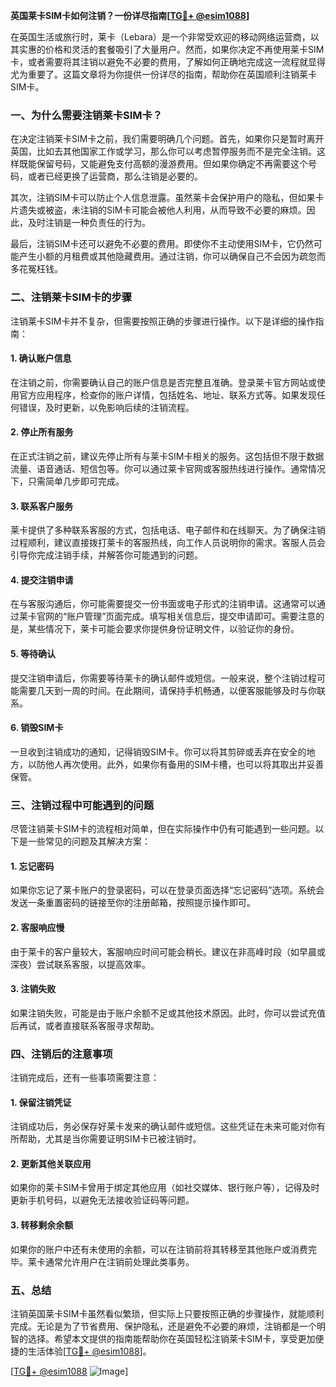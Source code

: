 **英国莱卡SIM卡如何注销？一份详尽指南[[TG💪+ @esim1088](https://t.me/s/esim1088)]**

在英国生活或旅行时，莱卡（Lebara）是一个非常受欢迎的移动网络运营商，以其实惠的价格和灵活的套餐吸引了大量用户。然而，如果你决定不再使用莱卡SIM卡，或者需要将其注销以避免不必要的费用，了解如何正确地完成这一流程就显得尤为重要了。这篇文章将为你提供一份详尽的指南，帮助你在英国顺利注销莱卡SIM卡。

### **一、为什么需要注销莱卡SIM卡？**

在决定注销莱卡SIM卡之前，我们需要明确几个问题。首先，如果你只是暂时离开英国，比如去其他国家工作或学习，那么你可以考虑暂停服务而不是完全注销。这样既能保留号码，又能避免支付高额的漫游费用。但如果你确定不再需要这个号码，或者已经更换了运营商，那么注销是必要的。

其次，注销SIM卡可以防止个人信息泄露。虽然莱卡会保护用户的隐私，但如果卡片遗失或被盗，未注销的SIM卡可能会被他人利用，从而导致不必要的麻烦。因此，及时注销是一种负责任的行为。

最后，注销SIM卡还可以避免不必要的费用。即使你不主动使用SIM卡，它仍然可能产生小额的月租费或其他隐藏费用。通过注销，你可以确保自己不会因为疏忽而多花冤枉钱。

### **二、注销莱卡SIM卡的步骤**

注销莱卡SIM卡并不复杂，但需要按照正确的步骤进行操作。以下是详细的操作指南：

#### **1. 确认账户信息**
在注销之前，你需要确认自己的账户信息是否完整且准确。登录莱卡官方网站或使用官方应用程序，检查你的账户详情，包括姓名、地址、联系方式等。如果发现任何错误，及时更新，以免影响后续的注销流程。

#### **2. 停止所有服务**
在正式注销之前，建议先停止所有与莱卡SIM卡相关的服务。这包括但不限于数据流量、语音通话、短信包等。你可以通过莱卡官网或客服热线进行操作。通常情况下，只需简单几步即可完成。

#### **3. 联系客户服务**
莱卡提供了多种联系客服的方式，包括电话、电子邮件和在线聊天。为了确保注销过程顺利，建议直接拨打莱卡的客服热线，向工作人员说明你的需求。客服人员会引导你完成注销手续，并解答你可能遇到的问题。

#### **4. 提交注销申请**
在与客服沟通后，你可能需要提交一份书面或电子形式的注销申请。这通常可以通过莱卡官网的“账户管理”页面完成。填写相关信息后，提交申请即可。需要注意的是，某些情况下，莱卡可能会要求你提供身份证明文件，以验证你的身份。

#### **5. 等待确认**
提交注销申请后，你需要等待莱卡的确认邮件或短信。一般来说，整个注销过程可能需要几天到一周的时间。在此期间，请保持手机畅通，以便客服能够及时与你联系。

#### **6. 销毁SIM卡**
一旦收到注销成功的通知，记得销毁SIM卡。你可以将其剪碎或丢弃在安全的地方，以防他人再次使用。此外，如果你有备用的SIM卡槽，也可以将其取出并妥善保管。

### **三、注销过程中可能遇到的问题**

尽管注销莱卡SIM卡的流程相对简单，但在实际操作中仍有可能遇到一些问题。以下是一些常见的问题及其解决方案：

#### **1. 忘记密码**
如果你忘记了莱卡账户的登录密码，可以在登录页面选择“忘记密码”选项。系统会发送一条重置密码的链接至你的注册邮箱，按照提示操作即可。

#### **2. 客服响应慢**
由于莱卡的客户量较大，客服响应时间可能会稍长。建议在非高峰时段（如早晨或深夜）尝试联系客服，以提高效率。

#### **3. 注销失败**
如果注销失败，可能是由于账户余额不足或其他技术原因。此时，你可以尝试充值后再试，或者直接联系客服寻求帮助。

### **四、注销后的注意事项**

注销完成后，还有一些事项需要注意：

#### **1. 保留注销凭证**
注销成功后，务必保存好莱卡发来的确认邮件或短信。这些凭证在未来可能对你有所帮助，尤其是当你需要证明SIM卡已被注销时。

#### **2. 更新其他关联应用**
如果你的莱卡SIM卡曾用于绑定其他应用（如社交媒体、银行账户等），记得及时更新手机号码，以避免无法接收验证码等问题。

#### **3. 转移剩余余额**
如果你的账户中还有未使用的余额，可以在注销前将其转移至其他账户或消费完毕。莱卡通常允许用户在注销前处理此类事务。

### **五、总结**

注销英国莱卡SIM卡虽然看似繁琐，但实际上只要按照正确的步骤操作，就能顺利完成。无论是为了节省费用、保护隐私，还是避免不必要的麻烦，注销都是一个明智的选择。希望本文提供的指南能帮助你在英国轻松注销莱卡SIM卡，享受更加便捷的生活体验[[TG💪+ @esim1088](https://t.me/s/esim1088)]。

[[TG💪+ @esim1088](https://t.me/s/esim1088) ![Image](https://i.postimg.cc/4NQfJmqS/Snipaste-2025-05-13-00-14-12.png)]